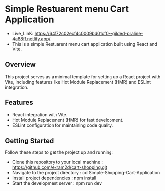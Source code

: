 # Simple Restuarent menu Cart Application

 - Live_LinK: https://64f72c02ecf4c0009bd01cf0--gilded-praline-4a88ff.netlify.app/
 - This is a simple Restuarent menu cart application built using React and Vite.

## Overview

This project serves as a minimal template for setting up a React project with Vite, including features like Hot Module Replacement (HMR) and ESLint integration.

## Features

- React integration with Vite.
- Hot Module Replacement (HMR) for fast development.
- ESLint configuration for maintaining code quality.

## Getting Started

Follow these steps to get the project up and running:

- Clone this repository to your local machine : https://github.com/ekram2d/cart-shopping.git
- Navigate to the project directory           : cd Simple-Shopping-Cart-Application
-  Install project dependencies               : npm install
-   Start the development server              : npm run dev

  





